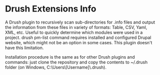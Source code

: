 Drush Extensions Info
=====================

A Drush plugin to recursively scan sub-directories for .info files and output the information from these files in variety of formats: Table, CSV, Yaml, XML, etc.
Useful to quickly determine which modules were used in a project.
drush pm-list command requires installed and configured Drupal website, which might not be an option in some cases.
This plugin doesn't have this limitation.

Installation procedure is the same as for other Drush plugins and commands: just clone the repository and copy the contents to ~/.drush folder (on Windows, C:\Users\\[Username]\\.drush).
